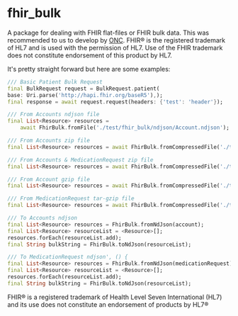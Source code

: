 # fhir_bulk
A package for dealing with FHIR flat-files or FHIR bulk data. This was recommended to us to develop by [ONC](https://www.healthit.gov/). FHIR® is the registered trademark of HL7 and is used with the permission of HL7. Use of the FHIR trademark does not constitute endorsement of this product by HL7. 

It's pretty straight forward but here are some examples:
```Dart
/// Basic Patient Bulk Request
final BulkRequest request = BulkRequest.patient(
base: Uri.parse('http://hapi.fhir.org/baseR5'),);
final response = await request.request(headers: {'test': 'header'});

/// From Accounts ndjson file
final List<Resource> resources =
    await FhirBulk.fromFile('./test/fhir_bulk/ndjson/Account.ndjson');

/// From Accounts zip file
final List<Resource> resources = await FhirBulk.fromCompressedFile('./test/fhir_bulk/ndjson/account.zip');

/// From Accounts & MedicationRequest zip file
final List<Resource> resources = await FhirBulk.fromCompressedFile('./test/fhir_bulk/ndjson/accountMedRequest.zip');

/// From Account gzip file
final List<Resource> resources = await FhirBulk.fromCompressedFile('./test/fhir_bulk/ndjson/Account.ndjson.gz');

/// From MedicationRequest tar-gzip file
final List<Resource> resources = await FhirBulk.fromCompressedFile('./test/fhir_bulk/ndjson/tarGzip.tar.gz');

/// To Accounts ndjson
final List<Resource> resources = FhirBulk.fromNdJson(account);
final List<Resource> resourceList = <Resource>[];
resources.forEach(resourceList.add);
final String bulkString = FhirBulk.toNdJson(resourceList);

/// To MedicationRequest ndjson', () {
final List<Resource> resources = FhirBulk.fromNdJson(medicationRequest);
final List<Resource> resourceList = <Resource>[];
resources.forEach(resourceList.add);
final String bulkString = FhirBulk.toNdJson(resourceList);
```

FHIR® is a registered trademark of Health Level Seven International (HL7) and its use does not constitute an endorsement of products by HL7®